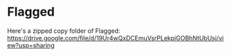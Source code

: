 # Flagged

Here's a zipped copy folder of Flagged:
https://drive.google.com/file/d/19Ur4wQxDCEmuVsrPLekpiGOBhNtUbUsj/view?usp=sharing
